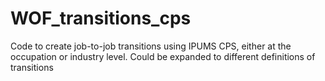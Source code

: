# WOF_transitions_cps
Code to create job-to-job transitions using IPUMS CPS, either at the occupation or industry level. Could be expanded to different definitions of transitions
